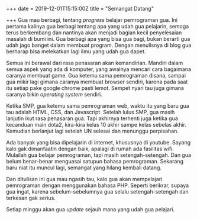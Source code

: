 +++
date = 2019-12-01T15:15:00Z
title = "Semangat Datang"

+++
Gua mau berbagi, tentang _progress_ belajar pemrograman gua. Ini pertama kalinya gua berbagi tentang apa yang udah gua pelajarin, <!--more-->semoga terus berkembang dan nantinya akan menjadi bagian kecil penyelesaian masalah di bumi ini. Gua berbagi apa yang bisa gua bagi, bukan berarti gua udah jago banget dalam membuat program. Dengan menulisnya di blog gua berharap bisa melekatkan lagi ilmu yang udah gua dapet.

Semua ini berawal dari rasa penasaran akan kemandirian. Mandiri dalam semua aspek yang ada di komputer, yang awalnya mencari cara bagaimana caranya membuat game. Gua ketemu sama pemrograman disana, sampai gua mikir lagi gimana caranya membuat browser sendiri, karena pada saat itu setiap pake google chrome pasti lemot. Sempet nyari tau juga gimana caranya bikin _operating system_ sendiri.

Ketika SMP, gua ketemu sama pemrograman web, waktu itu yang baru gua tau adalah HTML, CSS, dan Javascript. Setelah lulus SMP, gua masih lanjutin ikut rasa penasaran gua. Tapi akhirnya terhenti juga ketika gua kecanduan main dota2, kira-kira kelas 10 akhir sampe kelas sebelas akhir. Kemudian berlanjut lagi setelah UN selesai dan menunggu perpisahan.

Ada banyak yang bisa dipelajarin di internet, khususnya di youtube. Sayang kalo gak dimanfaatin dengan baik, apalagi di rumah ada fasilitas wifi. Mulailah gua belajar pemrograman, tapi masih setengah-setengah. Dan gua belum benar-benar menguasai satupun bahasa pemrograman. Sekarang baru niat itu muncul lagi, semangat yang hilang kembali datang.

Dan ditulisan ini gua mau ngasih tau, kalo gua akan mempelajari pemrograman dengan menggunakan bahasa PHP. Seperti berikrar, supaya gua ingat, karena sebelum-sebelumnya gua selalu setengah-setengah dan terkesan gak serius.

Setiap minggu akan gua _update_ sejauh mana yang udah gua pelajari.